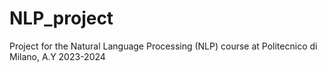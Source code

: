 # NLP_project
Project for the Natural Language Processing (NLP) course at Politecnico di Milano, A.Y 2023-2024
